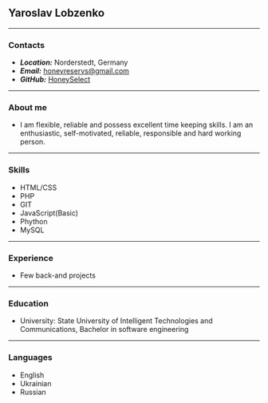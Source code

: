 ## Yaroslav Lobzenko
---
### Contacts 
* ___Location:___ Norderstedt, Germany
* ___Email:___ honeyreservs@gmail.com
* ___GitHub:___ [HoneySelect](https://github.com/HoneySelect)
---
### About me 
* I am flexible, reliable and possess excellent time keeping skills. I am an enthusiastic, self-motivated, reliable, responsible and hard working person.
---
### Skills
* HTML/CSS
* PHP
* GIT
* JavaScript(Basic)
* Phython
* MySQL
---
### Experience 
* Few back-and projects 
---
### Education 
* University: State University of Intelligent Technologies and Communications, Bachelor in software engineering
---
### Languages
* English
* Ukrainian 
* Russian 
